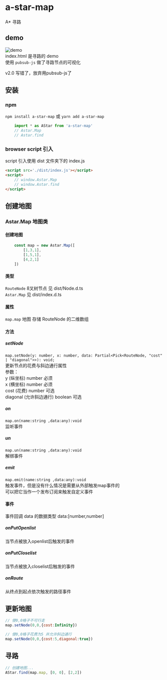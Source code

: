 # a-star-map

A* 寻路

## demo
![demo](https://i.ibb.co/4g8J4Rm/image.gif)  
index.html 是寻路的 demo  
使用 ```pubsub-js``` 做了寻路节点的可视化

v2.0 写错了，放弃用pubsub-js了

## 安装
### npm
```npm install a-star-map``` 或 ```yarn add a-star-map```
```js
    import * as AStar from 'a-star-map'
    // Astar.Map
    // Astar.find
```
### browser script 引入
script 引入使用 dist 文件夹下的 index.js
```html
<script src='./dist/index.js'></script>
<script>
    // window.Astar.Map
    // window.Astar.find
</script>
```

## 创建地图

### Astar.Map 地图类
#### 创建地图
```js
    const map = new Astar.Map([
        [1,3,1],
        [1,5,1],
        [4,2,1]
    ])
```
#### 类型
```RouteNode``` 8叉树节点 见 dist/Node.d.ts  
```Astar.Map``` 见 dist/index.d.ts
#### 属性
```map.map``` 地图 存储 RouteNode 的二维数组  
#### 方法
##### setNode
```map.setNode(y: number, x: number, data: Partial<Pick<RouteNode, "cost" | "diagonal">>): void;  ```     
更新节点的花费与斜边通行属性  
参数：  
y (纵坐标) number 必须  
x (横坐标) number 必须  
cost (花费) number  可选  
diagonal (允许斜边通行)  boolean  可选  

##### on
```map.on(name:string ,data:any):void```  
监听事件

##### un
```map.un(name:string ,data:any):void```  
解绑事件

##### emit
```map.emit(name:string ,data:any):void```  
触发事件，但是没有什么情况是需要从外部触发map事件的  
可以把它当作一个发布订阅来触发自定义事件  

#### 事件
事件回调 data 的数据类型
data:[number,number]

##### onPutOpenlist
当节点被放入openlist后触发的事件

##### onPutCloselist
当节点被放入closelist后触发的事件

##### onRoute
从终点到起点依次触发的路径事件

## 更新地图

```js
// 使0,0格子不可行走
map.setNode(0,0,{cost:Infinity})

// 使0,0格子花费为5 并允许斜边通行
map.setNode(0,0,{cost:5,diagonal:true})
```
## 寻路
```js
// 创建地图...
AStar.find(map.map, [0, 0], [2,2])
```